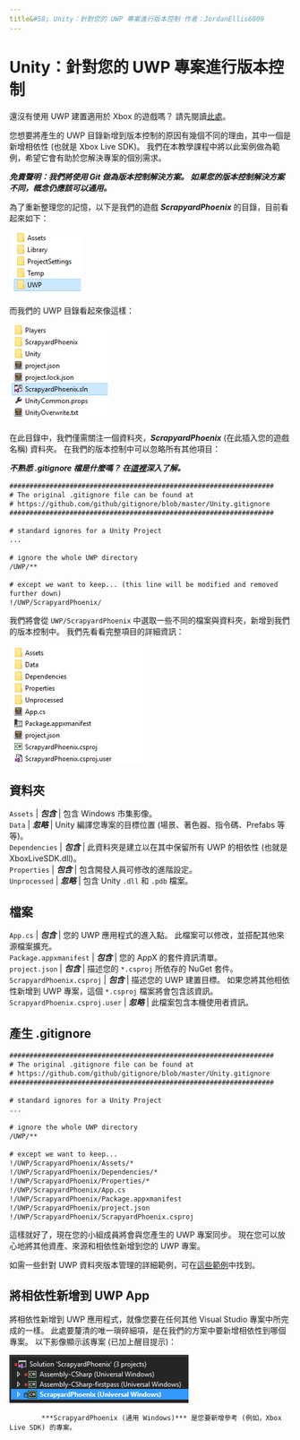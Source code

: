 ```yaml
---
title&#58; Unity：針對您的 UWP 專案進行版本控制 作者：JordanEllis6809
---
```


# Unity：針對您的 UWP 專案進行版本控制

還沒有使用 UWP 建置適用於 Xbox 的遊戲嗎？  請先閱讀[此處](development-lanes-unity.md)。

您想要將產生的 UWP 目錄新增到版本控制的原因有幾個不同的理由，其中一個是新增相依性 (也就是 Xbox Live SDK)。  我們在本教學課程中將以此案例做為範例，希望它會有助於您解決專案的個別需求。

***免責聲明：我們將使用 Git 做為版本控制解決方案。  如果您的版本控制解決方案不同，概念仍應該可以通用。***

為了重新整理您的記憶，以下是我們的遊戲 ***ScrapyardPhoenix*** 的目錄，目前看起來如下：

![建置目的地資料夾](images/build-destination.png)

而我們的 UWP 目錄看起來像這樣：

![UWP VS 解決方案](images/uwp-vs-solution.png)

在此目錄中，我們僅需關注一個資料夾，***ScrapyardPhoenix*** (在此插入您的遊戲名稱) 資料夾。  在我們的版本控制中可以忽略所有其他項目：

***不熟悉 .gitignore 檔是什麼嗎？  在[這裡](https://git-scm.com/docs/gitignore)深入了解。***

    ##################################################################
    # The original .gitignore file can be found at
    # https://github.com/github/gitignore/blob/master/Unity.gitignore
    ##################################################################

    # standard ignores for a Unity Project
    ...

    # ignore the whole UWP directory
    /UWP/**

    # except we want to keep... (this line will be modified and removed further down)
    !/UWP/ScrapyardPhoenix/

我們將會從 `UWP/ScrapyardPhoenix` 中選取一些不同的檔案與資料夾，新增到我們的版本控制中。  我們先看看完整項目的詳細資訊：

![UWP 建置目錄](images/uwp-build-directory.png)  

## 資料夾  

`Assets` | 
            ***包含*** | 包含 Windows 市集影像。  
`Data`   | 
            ***忽略*** | Unity 編譯您專案的目標位置 (場景、著色器、指令碼、Prefabs 等等)。  
`Dependencies` | 
            ***包含*** | 此資料夾是建立以在其中保留所有 UWP 的相依性 (也就是 XboxLiveSDK.dll)。  
`Properties` | 
            ***包含*** | 包含開發人員可修改的進階設定。  
`Unprocessed` | 
            ***忽略*** | 包含 Unity `.dll` 和 `.pdb` 檔案。  

## 檔案  

`App.cs` | 
            ***包含*** | 您的 UWP 應用程式的進入點。  此檔案可以修改，並搭配其他來源檔案擴充。  
`Package.appxmanifest` | 
            ***包含*** | 您的 AppX 的套件資訊清單。  
`project.json` | 
            ***包含*** | 描述您的 `*.csproj` 所依存的 NuGet 套件。  
`ScrapyardPhoenix.csproj` | 
            ***包含*** | 描述您的 UWP 建置目標。  如果您將其他相依性新增到 UWP 專案，這個 `*.csproj` 檔案將會包含該資訊。  
`ScrapyardPhoenix.csproj.user` | 
            ***忽略*** | 此檔案包含本機使用者資訊。

## 產生 .gitignore

    ##################################################################
    # The original .gitignore file can be found at
    # https://github.com/github/gitignore/blob/master/Unity.gitignore
    ##################################################################

    # standard ignores for a Unity Project
    ...

    # ignore the whole UWP directory
    /UWP/**

    # except we want to keep...
    !/UWP/ScrapyardPhoenix/Assets/*
    !/UWP/ScrapyardPhoenix/Dependencies/*
    !/UWP/ScrapyardPhoenix/Properties/*
    !/UWP/ScrapyardPhoenix/App.cs
    !/UWP/ScrapyardPhoenix/Package.appxmanifest
    !/UWP/ScrapyardPhoenix/project.json
    !/UWP/ScrapyardPhoenix/ScrapyardPhoenix.csproj

這樣就好了，現在您的小組成員將會與您產生的 UWP 專案同步。  現在您可以放心地將其他資產、來源和相依性新增到您的 UWP 專案。

如需一些針對 UWP 資料夾版本管理的詳細範例，可在[這些範例](https://bitbucket.org/Unity-Technologies/windowsstoreappssamples/overview)中找到。

## 將相依性新增到 UWP App

將相依性新增到 UWP 應用程式，就像您要在任何其他 Visual Studio 專案中所完成的一樣。  此處要釐清的唯一瑣碎細項，是在我們的方案中要新增相依性到哪個專案。  以下影像顯示該專案 (已加上醒目提示)：

![UWP 方案](images/uwp-solution.png)


            ***ScrapyardPhoenix (通用 Windows)*** 是您要新增參考 (例如，Xbox Live SDK) 的專案。



<!--HONumber=Jul16_HO1-->


